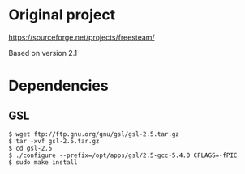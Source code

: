 Original project
================

https://sourceforge.net/projects/freesteam/

Based on version 2.1

Dependencies
============  

GSL
---  

```
$ wget ftp://ftp.gnu.org/gnu/gsl/gsl-2.5.tar.gz
$ tar -xvf gsl-2.5.tar.gz
$ cd gsl-2.5
$ ./configure --prefix=/opt/apps/gsl/2.5-gcc-5.4.0 CFLAGS=-fPIC
$ sudo make install
```


